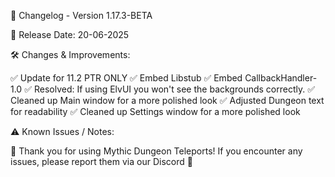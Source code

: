 📜 Changelog - Version 1.17.3-BETA

📅 Release Date: 20-06-2025

🛠️ Changes & Improvements:

✅ Update for 11.2 PTR ONLY
✅ Embed Libstub
✅ Embed CallbackHandler-1.0
✅ Resolved: If using ElvUI you won't see the backgrounds correctly.
✅ Cleaned up Main window for a more polished look
✅ Adjusted Dungeon text for readability
✅ Cleaned up Settings window for a more polished look

⚠️ Known Issues / Notes:



🚀 Thank you for using Mythic Dungeon Teleports! If you encounter any issues, please report them via our Discord 🚀
